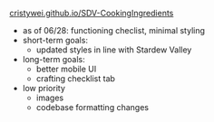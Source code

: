 [cristywei.github.io/SDV-CookingIngredients](https://cristywei.github.io/SDV-CookingIngredients/)<br>

- as of 06/28: functioning checlist, minimal styling
- short-term goals:
    - updated styles in line with Stardew Valley
- long-term goals:
    - better mobile UI
    - crafting checklist tab
- low priority
    - images
    - codebase formatting changes
<br>
